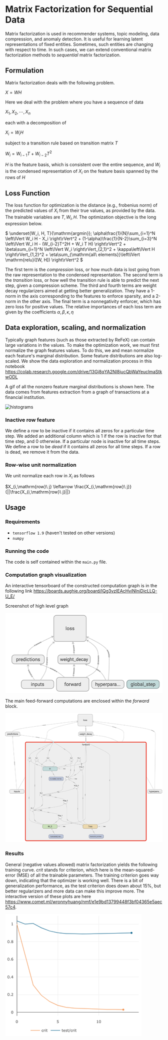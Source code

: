 # Matrix Factorization for Sequential Data

Matrix factorization is used in recommender systems, topic modeling, data compression, and anomaly detection. It is useful for learning latent representations of fixed entities. Sometimes, such entities are changing with respect to time. In such cases, we can extend conventional matrix factorization methods to _sequential_ matrix factorization.

## Formulation
Matrix factorization deals with the following problem.

$X = WH$

Here we deal with the problem where you have a sequence of data

$X_1, X_2, \cdots, X_n$

each with a decomposition of

$X_i = W_i H$

subject to a transition rule based on transition matrix $T$

$W_i = W_{i-1}T + W_{i-2}T^2$

$H$ is the feature basis, which is consistent over the entire sequence, and $W_i$ is the condensed representation of $X_i$ on the feature basis spanned by the rows of $H$

## Loss Function

The loss function for optimization is the distance (e.g., frobenius norm) of the predicted values of $X_i$ from their true values, as provided by the data. The trainable variables are $T, W_i, H$. The optimization objective is the long expression below.

$ \underset{W_i, H, T}{\mathrm{argmin}}\; \alpha\frac{1}{N}\sum_{i=1}^N \left\lVert W_i H - X_i \right\rVert^2 + 
(1-\alpha)\frac{1}{N-2}\sum_{i=3}^N \left\lVert W_i H - (W_{i-2}T^2H + W_i T H) \right\rVert^2 + 
\beta\sum_{i=1}^N \left\lVert W_i \right\rVert_{2,1}^2 + 
\kappa\left\lVert H \right\rVert_{1,2}^2 + 
\eta\sum_{\mathrm{all\ elements}}\left\lVert \mathrm{relu}([W, H]) \right\rVert^2 $

The first term is the *compression* loss, or how much data is lost going from the raw representation to the condensed representation. The second term is the *transition* loss, or how well the transition rule is able to predict the next step, given a compression scheme. The third and fourth terms are weight decay regularizers aimed at getting better generalization. They have a 1-norm in the axis corresponding to the features to enforce sparsity, and a 2-norm in the other axis. The final term is a nonnegativity enforcer, which has zero loss for positive values. The relative importances of each loss term are given by the coefficients $\alpha, \beta, \kappa, \eta$

## Data exploration, scaling, and normalization

Typically graph features (such as those extracted by ReFeX) can contain large variations in the values. To make the optimization work, we must first normalize the graph features values. To do this, we and mean normalize each feature's marginal distribution. Some feature distributions are also log-scaled. We show the data exploration and normalization process in this notebook https://colab.research.google.com/drive/13Gj8qYA2Nl8jucQbWaYeuclmaStkwODL

A gif of all the nonzero feature marginal distributions is shown here. The data comes from features extraction from a graph of transactions at a financial institution.

![histograms](doc/histograms.gif)

### Inactive row feature
We define a row to be inactive if it contains all zeros for a particular time step. We added an additional column which is 1 if the row is inactive for that time step, and 0 otherwise.
If a particular node is inactive for all time steps. We define a row to be *dead* if it contains all zeros for all time steps. If a row is dead, we remove it from the data. 

### Row-wise unit normalization
We unit normalize each row in $X_i$ as follows

$X_{i,\mathrm{row}\ j} \leftarrow \frac{X_{i,\mathrm{row}\ j}}{||\frac{X_{i,\mathrm{row}\ j}||}


## Usage

### Requirements
- `tensorflow 1.9` (haven't tested on other versions)
- `numpy`

### Running the code

The code is self contained within the `main.py` file. 

### Computation graph visualization
An interactive tensorboard of the constructed computation graph is in the following link
https://boards.aughie.org/board/IQg3vzIEAcHviNIniDicLLQ-U_E/

Screenshot of high level graph

![tensorboard high level](doc/tensorboard.png)

The main feed-forward computations are enclosed within the $forward$ block.

![tensorboard zoom in](doc/tensorboardzoom.png)


### Results

General (negative values allowed) matrix factorization yields the following training curve. $crit$ stands for criterion, which here is the mean-squared-error (MSE) of all the trainable parameters. The training criterion goes way down, indicating that the optimizer is working well. There is a bit of generalization performance, as the test criterion does down about 15%, but better regularizers and more data can make this improve more. The interactive version of these plots are here https://www.comet.ml/wronnyhuang/nmf/e1e9bd13799448f3bf04365e5aec57c4.

![general matrix factorization training curve](doc/traincurve.png)
